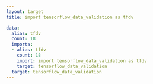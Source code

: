 ```yaml
---
layout: target
title: import tensorflow_data_validation as tfdv

data:
  alias: tfdv
  count: 18
  imports:
  - alias: tfdv
    count: 18
    import: import tensorflow_data_validation as tfdv
    target: tensorflow_data_validation
  target: tensorflow_data_validation
---
```

